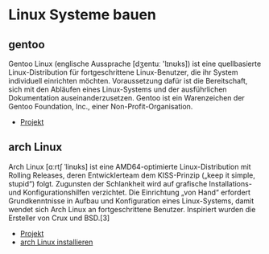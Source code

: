 # Linux Systeme bauen

## gentoo
Gentoo Linux (englische Aussprache [dʒentuː 'lɪnʊks]) ist eine quellbasierte Linux-Distribution für fortgeschrittene Linux-Benutzer, die ihr System individuell einrichten möchten. Voraussetzung dafür ist die Bereitschaft, sich mit den Abläufen eines Linux-Systems und der ausführlichen Dokumentation auseinanderzusetzen. Gentoo ist ein Warenzeichen der Gentoo Foundation, Inc., einer Non-Profit-Organisation. 

+ [Projekt](https://www.google.com/url?sa=t&source=web&rct=j&opi=89978449&url=https://www.gentoo.org/&ved=2ahUKEwi-s8b2ltyNAxUYxgIHHT0DM-8QFnoECBwQAQ&usg=AOvVaw10YGaQBvPOITSISY8qhwgR)

## arch Linux
Arch Linux [ɑːrtʃ ˈlinʊks] ist eine AMD64-optimierte Linux-Distribution mit Rolling Releases, deren Entwicklerteam dem KISS-Prinzip („keep it simple, stupid“) folgt. Zugunsten der Schlankheit wird auf grafische Installations- und Konfigurationshilfen verzichtet. Die Einrichtung „von Hand“ erfordert Grundkenntnisse in Aufbau und Konfiguration eines Linux-Systems, damit wendet sich Arch Linux an fortgeschrittene Benutzer. Inspiriert wurden die Ersteller von Crux und BSD.[3] 

+ [Projekt](https://www.google.com/url?sa=t&source=web&rct=j&opi=89978449&url=https://archlinux.org/&ved=2ahUKEwiH9Zmal9yNAxXa2gIHHQOcDGsQFnoECBsQAQ&usg=AOvVaw3X9YYIhQ9BYf5SUFHaBZ4z)
+ [arch Linux installieren](archlinux/install/Readme.md)
